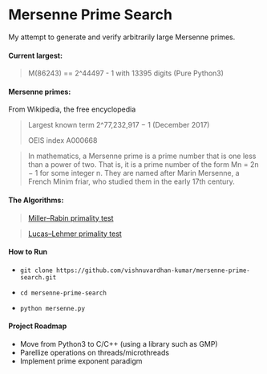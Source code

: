 # Mersenne Prime Search

My attempt to generate and verify arbitrarily large Mersenne primes.

<h4> Current largest: </h4>

> M(86243) == 2^44497 - 1 with 13395 digits (Pure Python3)

<h4> Mersenne primes: </h4>

From Wikipedia, the free encyclopedia

> Largest known term 	2^77,232,917 − 1 (December 2017)
> 
> OEIS index 	A000668

> In mathematics, a Mersenne prime is a prime number that is one less than a power of two. That is, it is a prime number of the form Mn = 2n − 1 for some integer n. They are named after Marin Mersenne, a French Minim friar, who studied them in the early 17th century.


<h4> The Algorithms: </h4>

> [Miller–Rabin primality test](https://en.wikipedia.org/wiki/Miller%E2%80%93Rabin_primality_test)

> [Lucas–Lehmer primality test](https://en.wikipedia.org/wiki/Lucas%E2%80%93Lehmer_primality_test)

<h4> How to Run </h4>

+ `git clone https://github.com/vishnuvardhan-kumar/mersenne-prime-search.git`

+  `cd mersenne-prime-search`
 
+  `python mersenne.py`

<h4> Project Roadmap </h4>

+ Move from Python3 to C/C++ (using a library such as GMP)
+ Parellize operations on threads/microthreads
+ Implement prime exponent paradigm

